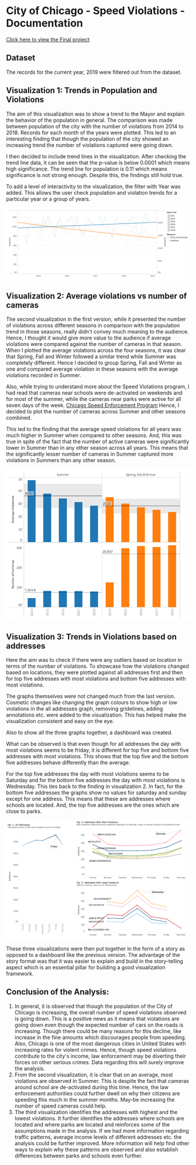 
# City of Chicago - Speed Violations - Documentation  

[Click here to view the Final project](https://public.tableau.com/profile/prerana7302#!/vizhome/Chicago_Violation_Visualizations_Final/Story)

## Dataset 
The records for the current year, 2019 were filtered out from the dataset. 

## Visualization 1: Trends in Population and Violations

The aim of this visualization was to show a trend to the Mayor and explain the behavior of the population in general. The comparison was made between population of the city with the number of violations from 2014 to 2018. Records for each month of the years were plotted. This led to an interesting finding that though the population of the city showed an increasing trend the number of violations captured were going down. 

I then decided to include trend lines in the visualization. After checking the trend line data, it can be seen that the p-value is below 0.0001 which means high significance. The trend line for population is 0.11 which means significance is not strong enough. Despite this, the findings still hold true. 

To add a level of interactivity to the visualization, the filter with Year was added. This allows the user check population and violation trends for a particular year or a group of years. 

![Viz 1](https://github.com/preranap1/Chicago-City-Speed-Camera-Violations-Visualizations/blob/master/Images/Ver2-1.png)

## Visualization 2: Average violations vs number of cameras

The second visualization in the first version, while it presented the number of violations across different seasons in comparison with the population trend in those seasons, really didn't convey much meaning to the audience. Hence, I thought it would give more value to the audience if average violations were compared against the number of cameras in that season. When I plotted the average violations across the four seasons, it was clear that Spring, Fall and Winter followed a similar trend while Summer was completely different. Hence I decided to group Spring, Fall and Winter as one and compared average violation in these seasons with the average violations recorded in Summer.

Also, while trying to understand more about the Speed Violations program, I had read that cameras near schools were de-activated on weekends and for most of the summer, while the cameras near parks were active for all seven days of the week. [Chicago Speed Enforcement Program](https://www.chicago.gov/city/en/depts/cdot/supp_info/children_s_safetyzoneporgramautomaticspeedenforcement.html) Hence, I decided to plot the number of cameras across Summer and other seasons combined. 

This led to the finding that the average speed violations for all years was much higher in Summer when compared to other seasons. And, this was true in spite of the fact that the number of active cameras were significantly lower in Summer than in any other season across all years. This means that the significantly lesser number of cameras in Summer captured more violations in Summers than any other season. 

![Viz 2](https://github.com/preranap1/Chicago-City-Speed-Camera-Violations-Visualizations/blob/master/Images/Ver2-2.png)


## Visualization 3: Trends in Violations based on addresses

Here the aim was to check if there were any outliers based on location in terms of the number of violations. To showcase how the violations changed based on locations, they were plotted against all addresses first and then for top five addresses with most violations and bottom five addresses with most violations.

The graphs themselves were not changed much from the last version. Cosmetic changes like changing the graph colours to show high or low violations in the all addresses graph, removing gridelines, adding annotations etc. were added to the visualization. This has helped make the visualization consistent and easy on the eye. 

Also to show all the three graphs together, a dashboard was created. 

What can be observed is that even though for all addresses the day with most violations seems to be friday, it is different for top five and bottom five addresses with most violations. This shows that the top five and the bottom five addresses behave differently than the average. 

For the top five addresses the day with most violations seems to be Saturday and for the bottom five addresses the day with most violations is Wednesday. This ties back to the finding in visualization 2. In fact, for the bottom five addresses the graphs show no values for saturday and sunday except for one address. This means that these are addresses where schools are located. And, the top five addresses are the ones which are close to parks.

![Viz 3](https://github.com/preranap1/Chicago-City-Speed-Camera-Violations-Visualizations/blob/master/Images/Ver2-3.png)


These three visualizations were then put together in the form of a story as opposed to a dashboard like the previous version. The advantage of the story format was that it was easier to explain and build in the story-telling aspect which is an essential pillar for building a good visualization framework.

## Conclusion of the Analysis:

1. In general, it is observed that though the population of the City of Chicago is increasing, the overall number of speed violations observed is going down. This is a positive news as it means that violations are going down even though the expected number of cars on the roads is increasing. Though there could be many reasons for this decline, like increase in the fine amounts which discourages people from speeding. Also, Chicago is one of the most dangerous cities in United States with increasing rates for violent crimes. Hence, though speed violations contribute to the city's income, law enforcement may be diverting their forces on other serious crimes. Data regarding this will surely improve the analysis.
2. From the second visualization, it is clear that on an average, most violations are observed in Summer. This is despite the fact that cameras around school are de-activated during this time. Hence, the law enforcement authorities could further dwell on why their citizens are speeding this much in the summer months. May-be increasing the number of speed cameras could help.
3. The third visualization identifies the addresses with highest and the lowest violations. It further identifies the addresses where schools are located and where parks are located and reinforces some of the assumptions made in the analysis. 
If we had more information regarding traffic patterns, average income levels of different addresses etc. the analysis could be further improved. More information will help find other ways to explain why these patterns are observed and also establish differences between parks and schools even further. 
